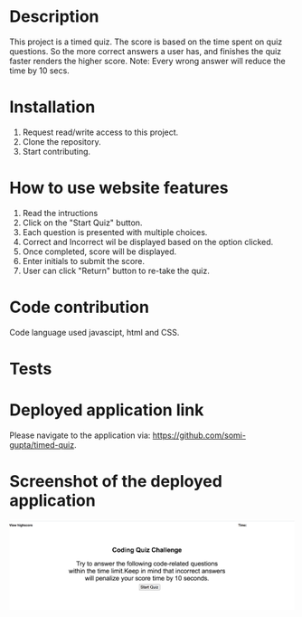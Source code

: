 # Description
This project is a timed quiz. The score is based on the time spent on quiz questions. 
So the more correct answers a user has, and finishes the quiz faster renders the higher score.
Note: Every wrong answer will reduce the time by 10 secs.


# Installation
1. Request read/write access to this project.
2. Clone the repository.
3. Start contributing.

# How to use website features
1. Read the intructions
2. Click on the "Start Quiz" button.
2. Each question is presented with multiple choices.
3. Correct and Incorrect wil be displayed based on the option clicked.
4. Once completed, score will be displayed.
5. Enter initials to submit the score.
6. User can click "Return" button to re-take the quiz.

# Code contribution
Code language used javascipt, html and CSS.

# Tests

# Deployed application link
Please navigate to the application via: https://github.com/somi-gupta/timed-quiz.

# Screenshot of the deployed application
![Timed Quiz](./assets/images/application-screenshot.jpg?raw=true)